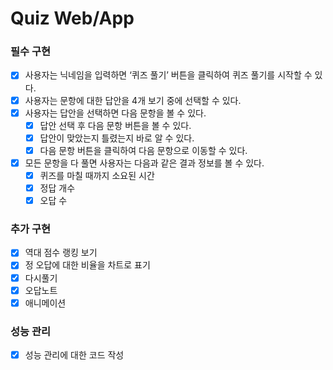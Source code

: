 # Quiz Web/App

### 필수 구현

- [x]  사용자는 닉네임을 입력하면 ‘퀴즈 풀기’ 버튼을 클릭하여 퀴즈 풀기를 시작할 수 있다.
- [x]  사용자는 문항에 대한 답안을 4개 보기 중에 선택할 수 있다.
- [x]  사용자는 답안을 선택하면 다음 문항을 볼 수 있다.
    - [x]  답안 선택 후 다음 문항 버튼을 볼 수 있다.
    - [x]  답안이 맞았는지 틀렸는지 바로 알 수 있다.
    - [x]  다음 문항 버튼을 클릭하여 다음 문항으로 이동할 수 있다.
- [x]  모든 문항을 다 풀면 사용자는 다음과 같은 결과 정보를 볼 수 있다.
    - [x]  퀴즈를 마칠 때까지 소요된 시간
    - [x]  정답 개수
    - [x]  오답 수

### 추가 구현

- [x]  역대 점수 랭킹 보기
- [x]  정 오답에 대한 비율을 차트로 표기
- [x]  다시풀기
- [x]  오답노트
- [x]  애니메이션

### 성능 관리

- [x]  성능 관리에 대한 코드 작성
